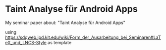 # Taint Analyse für Android Apps
My seminar paper about: "Taint Analyse für Android Apps"

using https://sdqweb.ipd.kit.edu/wiki/Form_der_Ausarbeitung_bei_Seminaren#LaTeX_und_LNCS-Style as template
